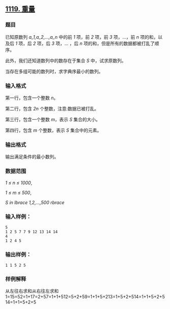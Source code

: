 ## [1119. 重量](https://www.acwing.com/problem/content/1121/)

### 题目

已知原数列 *a_1,a_2,…,a_n* 中的前 *1* 项，前 *2* 项，前 *3* 项，…，前 *n* 项的和，以及后 *1* 项，后 *2* 项，后 *3* 项，… ，后 *n* 项的和，但是所有的数据都被打乱了顺序。

此外，我们还知道数列中的数存在于集合 *S* 中，试求原数列。

当存在多组可能的数列时，求字典序最小的数列。

### 输入格式

第一行，包含一个整数 *n*。

第二行，包含 *2n* 个整数，注意:数据已被打乱。

第三行，包含一个整数 *m*，表示 *S* 集合的大小。

第四行，包含 *m* 个整数，表示 *S* 集合中的元素。

### 输出格式

输出满足条件的最小数列。

### 数据范围

*1 ≤ n ≤ 1000*,

*1 ≤ m ≤ 500*,

*S in lbrace 1,2,…,500 rbrace*

### 输入样例：

```
5
1 2 5 7 7 9 12 13 14 14
4
1 2 4 5
```

### 输出样例：

```
1 1 5 2 5
```

### 样例解释

从左往右求和从右往左求和1=15=52=1+17=2+57=1+1+512=5+2+59=1+1+5+213=1+5+2+514=1+1+5+2+514=1+1+5+2+5
